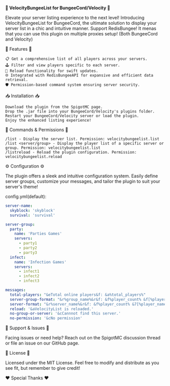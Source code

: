 **🚀 VelocityBungeeList for BungeeCord/Velocity 🚀**

Elevate your server listing experience to the next level! Introducing VelocityBungeeList for BungeeCord, the ultimate solution to display your server list in a chic and intuitive manner.
Support RedisBungee! It menas that you can use this plugin on multiple proxies setup! (Both BungeeCord and Velocity)

🌟 Features 🌟

    📋 Get a comprehensive list of all players across your servers.
    🕹 Filter and view players specific to each server.
    🔄 Reload functionality for swift updates.
    🌐 Integrated with RedisBungeeAPI for expansive and efficient data retrieval.
    🛡 Permission-based command system ensuring server security.

📥 Installation 📥

    Download the plugin from the SpigotMC page.
    Drop the .jar file into your BungeeCord/Velocity's plugins folder.
    Restart your BungeeCord/Velocity server or load the plugin.
    Enjoy the enhanced listing experience!

📘 Commands & Permissions 📘

    /list - Display the server list. Permission: velocitybungeelist.list
    /list <server/group> - Display the player list of a specific server or group. Permission: velocitybungeelist.list
    /listreload - Reload the plugin configuration. Permission: velocitybungeelist.reload

⚙ Configuration ⚙

The plugin offers a sleek and intuitive configuration system. Easily define server groups, customize your messages, and tailor the plugin to suit your server's theme!

config.yml(default):
```yaml
server-name:
  skyblock: 'skyblock'
  survival: 'survival'

server-group:
  party:
    name: 'Parties Games'
    servers:
      - party1
      - party2
      - party3
  infect:
    name: 'Infection Games'
    servers:
      - infect1
      - infect2
      - infect3

messages:
  total-players: "&eTotal online players&f: &a%total_players%"
  server-group-format: "&r%group_name%&r&f: &f%player_count% &f[%player_names%]"
  server-format: "&r%server_name%&r&f: &f%player_count% &7[%player_names%]"
  reload: '&aVelocityList is reloaded.'
  no-group-or-server: '&cCannnot find this server.'
  no-permission: '&cNo permission'
```

🚧 Support & Issues 🚧

Facing issues or need help? Reach out on the SpigotMC discussion thread or file an issue on our GitHub page.

📜 License 📜

Licensed under the MIT License. Feel free to modify and distribute as you see fit, but remember to give credit!

❤ Special Thanks ❤


